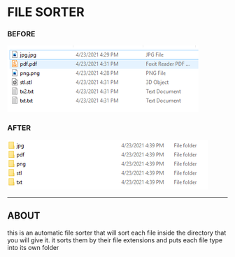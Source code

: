 #  FILE SORTER
###  BEFORE
![BEFORE](before.PNG)
###  AFTER
![AFTER](after.PNG)

---

## ABOUT
this is an automatic file sorter that will sort each file 
inside the directory that you will give it. it sorts them
by their file extensions and puts each file type into its
own folder
  
  
